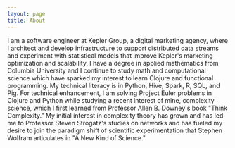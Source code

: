 ```yaml
---
layout: page
title: About
---
```


I am a software engineer at Kepler Group, a digital marketing agency, where I architect and develop infrastructure to support distributed data streams and experiment with statistical models that improve Kepler's marketing optimization and scalability. I have a degree in applied mathematics from Columbia University and I continue to study math and computational science which have sparked my interest to learn Clojure and functional programming. My technical literacy is in Python, Hive, Spark, R, SQL, and Pig. For technical enhancement, I am solving Project Euler problems in Clojure and Python while studying a recent interest of mine, complexity science, which I first learned from Professor Allen B. Downey's book "Think Complexity."​ My initial interest in complexity theory has grown and has led me to Professor Steven Strogatz's studies on networks and has fueled my desire to join the paradigm shift of scientific experimentation that Stephen Wolfram articulates in "A New Kind of Science."
